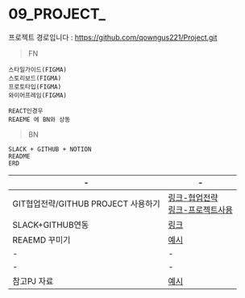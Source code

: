 # 09_PROJECT_

프로젝트 경로입니다 : https://github.com/qowngus221/Project.git

> FN
```
스타일가이드(FIGMA)
스토리보드(FIGMA)
프로토타입(FIGMA)
와이어프레임(FIGMA)

REACT인경우
REAEME 에 BN와 상동
```


> BN
```
SLACK + GITHUB + NOTION
README
ERD

```
|-|-|
|-|-|
|GIT협업전략/GITHUB PROJECT 사용하기|[링크-협업전략]()<br>[링크-프로젝트사용](https://devlog-wjdrbs96.tistory.com/227)|
|SLACK+GITHUB연동|[링크](https://sepiros.tistory.com/37)|
|REAEMD 꾸미기|[예시](./BN/README)|
|-|-|
|-|-|
|참고PJ 자료|[예시](./BN/REF_PROJECTS)|

